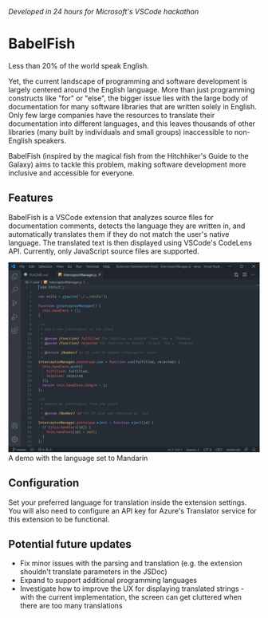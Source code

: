 _Developed in 24 hours for Microsoft's VSCode hackathon_

# BabelFish

Less than 20% of the world speak English.

Yet, the current landscape of programming and software development is largely centered around the English language. More than just programming constructs like "for" or "else", the bigger issue lies with the large body of documentation for many software libraries that are written solely in English. Only few large companies have the resources to translate their documentation into different languages, and this leaves thousands of other libraries (many built by individuals and small groups) inaccessible to non-English speakers.

BabelFish (inspired by the magical fish from the Hitchhiker's Guide to the Galaxy) aims to tackle this problem, making software development more inclusive and accessible for everyone.

## Features

BabelFish is a VSCode extension that analyzes source files for documentation comments, detects the language they are written in, and automatically translates them if they do not match the user's native language. The translated text is then displayed using VSCode's CodeLens API. Currently, only JavaScript source files are supported.

![Demo](demo/demo.gif)
A demo with the language set to Mandarin

## Configuration

Set your preferred language for translation inside the extension settings. You will also need to configure an API key for Azure's Translator service for this extension to be functional.

## Potential future updates

- Fix minor issues with the parsing and translation (e.g. the extension shouldn't translate parameters in the JSDoc)
- Expand to support additional programming languages
- Investigate how to improve the UX for displaying translated strings - with the current implementation, the screen can get cluttered when there are too many translations
